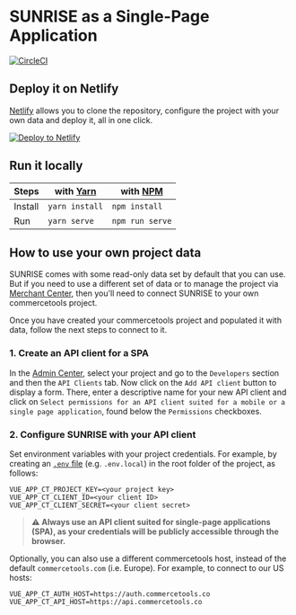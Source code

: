 # SUNRISE as a Single-Page Application

[![CircleCI](https://circleci.com/gh/commercetools/sunrise-spa.svg?style=svg)](https://circleci.com/gh/commercetools/sunrise-spa)

## Deploy it on Netlify

[Netlify](https://www.netlify.com/) allows you to clone the repository, configure the project with your own data and deploy it, all in one click.

[![Deploy to Netlify](https://www.netlify.com/img/deploy/button.svg)](https://app.netlify.com/start/deploy?repository=https://github.com/commercetools/sunrise-spa)

## Run it locally 

Steps   | with [Yarn](https://yarnpkg.com/)  | with [NPM](https://www.npmjs.com/) |
------- | ---------------------------------- | ---------------------------------- |
Install | `yarn install`                     | `npm install`                      |
Run     | `yarn serve`                       | `npm run serve`                    |


## How to use your own project data
SUNRISE comes with some read-only data set by default that you can use. But if you need to use a different set of data or to manage the project via [Merchant Center](https://mc.commercetools.com/), then you'll need to connect SUNRISE to your own commercetools project.

Once you have created your commercetools project and populated it with data, follow the next steps to connect to it.

### 1. Create an API client for a SPA
In the [Admin Center](https://admin.commercetools.com/), select your project and go to the `Developers` section and then the `API Clients` tab. Now click on the `Add API client` button to display a form. There, enter a descriptive name for your new API client and click on `Select permissions for an API client suited for a mobile or a single page application`, found below the `Permissions` checkboxes.

### 2. Configure SUNRISE with your API client 
Set environment variables with your project credentials. For example, by creating an [`.env` file](https://www.npmjs.com/package/dotenv#usage) (e.g. `.env.local`) in the root folder of the project, as follows:

```shell
VUE_APP_CT_PROJECT_KEY=<your project key>
VUE_APP_CT_CLIENT_ID=<your client ID>
VUE_APP_CT_CLIENT_SECRET=<your client secret>
```
> **:warning: Always use an API client suited for single-page applications (SPA), as your credentials will be publicly accessible through the browser.**

Optionally, you can also use a different commercetools host, instead of the default `commercetools.com` (i.e. Europe). For example, to connect to our US hosts: 
```shell
VUE_APP_CT_AUTH_HOST=https://auth.commercetools.co
VUE_APP_CT_API_HOST=https://api.commercetools.co
```
